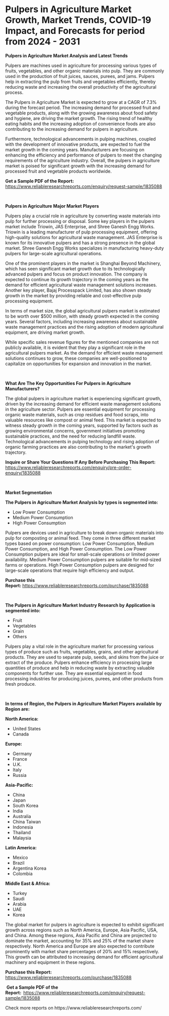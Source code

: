 <p><h1>Pulpers in Agriculture Market Growth, Market Trends, COVID-19 Impact, and Forecasts for period from 2024 - 2031</h1></p><p><strong>Pulpers in Agriculture Market Analysis and Latest Trends</strong></p>
<p><p>Pulpers are machines used in agriculture for processing various types of fruits, vegetables, and other organic materials into pulp. They are commonly used in the production of fruit juices, sauces, purees, and jams. Pulpers help in extracting the pulp from fruits and vegetables efficiently, thereby reducing waste and increasing the overall productivity of the agricultural process.</p><p>The Pulpers in Agriculture Market is expected to grow at a CAGR of 7.3% during the forecast period. The increasing demand for processed fruit and vegetable products, along with the growing awareness about food safety and hygiene, are driving the market growth. The rising trend of healthy eating habits and the increasing adoption of convenience foods are also contributing to the increasing demand for pulpers in agriculture.</p><p>Furthermore, technological advancements in pulping machines, coupled with the development of innovative products, are expected to fuel the market growth in the coming years. Manufacturers are focusing on enhancing the efficiency and performance of pulpers to meet the changing requirements of the agriculture industry. Overall, the pulpers in agriculture market is poised for significant growth with the increasing demand for processed fruit and vegetable products worldwide.</p></p>
<p><strong>Get a Sample PDF of the Report:&nbsp;</strong> <a href="https://www.reliableresearchreports.com/enquiry/request-sample/1835088">https://www.reliableresearchreports.com/enquiry/request-sample/1835088</a></p>
<p>&nbsp;</p>
<p><strong>Pulpers in Agriculture Major Market Players</strong></p>
<p><p>Pulpers play a crucial role in agriculture by converting waste materials into pulp for further processing or disposal. Some key players in the pulpers market include Triowin, JAS Enterprise, and Shree Ganesh Engg Works. Triowin is a leading manufacturer of pulp processing equipment, offering high-quality solutions for agricultural waste management. JAS Enterprise is known for its innovative pulpers and has a strong presence in the global market. Shree Ganesh Engg Works specializes in manufacturing heavy-duty pulpers for large-scale agricultural operations.</p><p>One of the prominent players in the market is Shanghai Beyond Machinery, which has seen significant market growth due to its technologically advanced pulpers and focus on product innovation. The company is expected to continue its growth trajectory in the coming years as the demand for efficient agricultural waste management solutions increases. Another key player, Bajaj Processpack Limited, has also shown steady growth in the market by providing reliable and cost-effective pulp processing equipment.</p><p>In terms of market size, the global agricultural pulpers market is estimated to be worth over $500 million, with steady growth expected in the coming years. Several factors, including increasing awareness about sustainable waste management practices and the rising adoption of modern agricultural equipment, are driving market growth.</p><p>While specific sales revenue figures for the mentioned companies are not publicly available, it is evident that they play a significant role in the agricultural pulpers market. As the demand for efficient waste management solutions continues to grow, these companies are well-positioned to capitalize on opportunities for expansion and innovation in the market.</p></p>
<p>&nbsp;</p>
<p><strong>What Are The Key Opportunities For Pulpers in Agriculture Manufacturers?</strong></p>
<p><p>The global pulpers in agriculture market is experiencing significant growth, driven by the increasing demand for efficient waste management solutions in the agriculture sector. Pulpers are essential equipment for processing organic waste materials, such as crop residues and food scraps, into valuable resources like compost or animal feed. This market is expected to witness steady growth in the coming years, supported by factors such as growing environmental concerns, government initiatives promoting sustainable practices, and the need for reducing landfill waste. Technological advancements in pulping technology and rising adoption of organic farming practices are also contributing to the market's growth trajectory.</p></p>
<p><strong>Inquire or Share Your Questions If Any Before Purchasing This Report:</strong> <a href="https://www.reliableresearchreports.com/enquiry/pre-order-enquiry/1835088">https://www.reliableresearchreports.com/enquiry/pre-order-enquiry/1835088</a></p>
<p>&nbsp;</p>
<p><strong>Market Segmentation</strong></p>
<p><strong>The Pulpers in Agriculture Market Analysis by types is segmented into:</strong></p>
<p><ul><li>Low Power Consumption</li><li>Medium Power Consumption</li><li>High Power Consumption</li></ul></p>
<p><p>Pulpers are devices used in agriculture to break down organic materials into pulp for composting or animal feed. They come in three different market types based on power consumption: Low Power Consumption, Medium Power Consumption, and High Power Consumption. The Low Power Consumption pulpers are ideal for small-scale operations or limited power availability. Medium Power Consumption pulpers are suitable for mid-sized farms or operations. High Power Consumption pulpers are designed for large-scale operations that require high efficiency and output.</p></p>
<p><strong>Purchase this Report:&nbsp;</strong><a href="https://www.reliableresearchreports.com/purchase/1835088">https://www.reliableresearchreports.com/purchase/1835088</a></p>
<p>&nbsp;</p>
<p><strong>The Pulpers in Agriculture Market Industry Research by Application is segmented into:</strong></p>
<p><ul><li>Fruit</li><li>Vegetables</li><li>Grain</li><li>Others</li></ul></p>
<p><p>Pulpers play a vital role in the agriculture market for processing various types of produce such as fruits, vegetables, grains, and other agricultural products. They are used to separate pulp, seeds, and skins from the juice or extract of the produce. Pulpers enhance efficiency in processing large quantities of produce and help in reducing waste by extracting valuable components for further use. They are essential equipment in food processing industries for producing juices, purees, and other products from fresh produce.</p></p>
<p>&nbsp;</p>
<p><strong>In terms of Region, the Pulpers in Agriculture Market Players available by Region are:</strong></p>
<p>
    <p> <strong> North America: </strong>
        <ul>
            <li>United States</li>
            <li>Canada</li>
        </ul>
        </p> 
    <p> <strong> Europe: </strong>
        <ul>
            <li>Germany</li>
            <li>France</li>
            <li>U.K.</li>
            <li>Italy</li>
            <li>Russia</li>
        </ul>
        </p> 
    <p> <strong> Asia-Pacific: </strong>
        <ul>
            <li>China</li>
            <li>Japan</li>
            <li>South Korea</li>
            <li>India</li>
            <li>Australia</li>
            <li>China Taiwan</li>
            <li>Indonesia</li>
            <li>Thailand</li>
            <li>Malaysia</li>
        </ul>
        </p> 
    <p> <strong> Latin America: </strong>
        <ul>
            <li>Mexico</li>
            <li>Brazil</li>
            <li>Argentina Korea</li>
            <li>Colombia</li>
        </ul>
        </p> 
    <p> <strong> Middle East & Africa: </strong>
        <ul>
            <li>Turkey</li>
            <li>Saudi</li>
            <li>Arabia</li>
            <li>UAE</li>
            <li>Korea</li>
        </ul>
    </p>
    </p>
<p><p>The global market for pulpers in agriculture is expected to exhibit significant growth across regions such as North America, Europe, Asia Pacific, USA, and China. Among these regions, Asia Pacific and China are projected to dominate the market, accounting for 35% and 25% of the market share respectively. North America and Europe are also expected to contribute prominently with market share percentages of 20% and 15% respectively. This growth can be attributed to increasing demand for efficient agricultural machinery and equipment in these regions.</p></p>
<p><strong>Purchase this Report: </strong><a href="https://www.reliableresearchreports.com/purchase/1835088">https://www.reliableresearchreports.com/purchase/1835088</a></p>
<p>&nbsp;<strong>Get a Sample PDF of the Report:&nbsp;&nbsp;</strong><a href="https://www.reliableresearchreports.com/enquiry/request-sample/1835088">https://www.reliableresearchreports.com/enquiry/request-sample/1835088</a></p>
<p><strong></strong></p>
<p>Check more reports on https://www.reliableresearchreports.com/</p>
